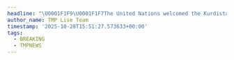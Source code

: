 ```yaml
---
headline: "\U0001F1F9\U0001F1F7The United Nations welcomed the Kurdistan Workers Party's (PKK) withdrawal of fighters from Turkey. \n\nSpokesperson Stephan Dujarric said the move, if implemented, would be an “important step toward the peaceful resolution of the long-standing conflict” between Ankara and the Kurdish group."
author_name: TMP Live Team
timestamp: '2025-10-28T15:51:27.573633+00:00'
tags:
  - BREAKING
  - TMPNEWS
---
```


